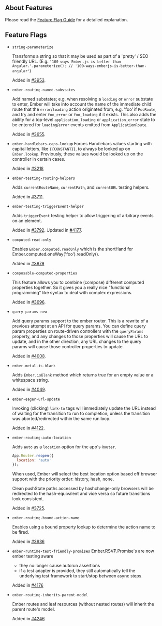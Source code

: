 ## About Features

Please read the [Feature Flag Guide](http://emberjs.com/guides/configuring-ember/feature-flags/)
for a detailed explanation.

## Feature Flags

* `string-parameterize`

  Transforms a string so that it may be used as part of a 'pretty' / SEO friendly URL.
  (E.g. `'100 ways Ember.js is better than Angular.'.parameterize(); // '100-ways-emberjs-is-better-than-angular'`)

  Added in [#3953](https://github.com/emberjs/ember.js/pull/3953).

* `ember-routing-named-substates`

  Add named substates; e.g. when resolving a `loading` or `error`
  substate to enter, Ember will take into account the name of the
  immediate child route that the `error`/`loading` action originated
  from, e.g. 'foo' if `FooRoute`, and try and enter `foo_error` or
  `foo_loading` if it exists. This also adds the ability for a
  top-level `application_loading` or `application_error` state to
  be entered for `loading`/`error` events emitted from
  `ApplicationRoute`.

  Added in [#3655](https://github.com/emberjs/ember.js/pull/3655).

* `ember-handlebars-caps-lookup`
  Forces Handlebars values starting with capital letters, like `{{CONSTANT}}`,
  to always be looked up on `Ember.lookup`. Previously, these values would be
  looked up on the controller in certain cases.

  Added in [#3218](https://github.com/emberjs/ember.js/pull/3218)

* `ember-testing-routing-helpers`

  Adds `currentRouteName`, `currentPath`, and `currentURL` testing helpers.

  Added in [#3711](https://github.com/emberjs/ember.js/pull/3711).

* `ember-testing-triggerEvent-helper`

  Adds `triggerEvent` testing helper to allow triggering of arbitrary events on an
  element.

  Added in [#3792](https://github.com/emberjs/ember.js/pull/3792).
  Updated in [#4177](https://github.com/emberjs/ember.js/pull/4177).

* `computed-read-only`

  Enables `Ember.computed.readOnly` which is the shortHand for
  Ember.computed.oneWay('foo').readOnly().

  Added in [#3879](https://github.com/emberjs/ember.js/pull/3879)

* `composable-computed-properties`

  This feature allows you to combine (compose) different computed
  properties together. So it gives you a really nice "functional
  programming" like syntax to deal with complex expressions.

  Added in [#3696](https://github.com/emberjs/ember.js/pull/3696).

* `query-params-new`

  Add query params support to the ember router. This is a rewrite of a
  previous attempt at an API for query params. You can define query
  param properties on route-driven controllers with the `queryParams`
  property, and any changes to those properties will cause the URL
  to update, and in the other direction, any URL changes to the query
  params will cause those controller properties to update.

  Added in [#4008](https://github.com/emberjs/ember.js/pull/4008).

* `ember-metal-is-blank`

  Adds `Ember.isBlank` method which returns true for an empty value or
  a whitespace string.

  Added in [#4049](https://github.com/emberjs/ember.js/pull/4049).  

* `ember-eager-url-update`

  Invoking (clicking) `link-to` tags will immediately update the URL
  instead of waiting for the transition to run to completion, unless
  the transition was aborted/redirected within the same run loop.

  Added in [#4122](https://github.com/emberjs/ember.js/pull/4122).

* `ember-routing-auto-location`

  Adds `auto` as a `location` option for the app's `Router`.

  ```javascript
  App.Router.reopen({
    location: 'auto'
  });
  ```

  When used, Ember will select the best location option based off browser
  support with the priority order: history, hash, none.

  Clean pushState paths accessed by hashchange-only browsers will be redirected
  to the hash-equivalent and vice versa so future transitions look consistent.

  Added in [#3725](https://github.com/emberjs/ember.js/pull/3725).

* `ember-routing-bound-action-name`

  Enables using a bound property lookup to determine the action name to
  be fired.

  Added in [#3936](https://github.com/emberjs/ember.js/pull/3936)

* `ember-runtime-test-friendly-promises`
  Ember.RSVP.Promise's are now ember testing aware

  - they no longer cause autorun assertions
  - if a test adapter is provided, they still automatically tell the
    underlying test framework to start/stop between async steps.

  Added in [#4176](https://github.com/emberjs/ember.js/pull/4176)
  
* `ember-routing-inherits-parent-model`

  Ember routes and leaf resources (without nested routes) will inherit the parent route's model.
  
  Added in [#4246](https://github.com/emberjs/ember.js/pull/4246)

